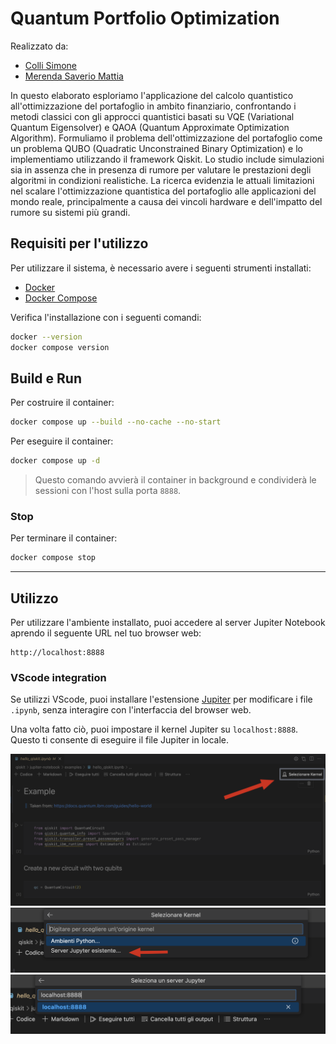 # Quantum Portfolio Optimization
Realizzato da:
- [Colli Simone](https://github.com/simonecolli)
- [Merenda Saverio Mattia](https://github.com/merendamattia)

In questo elaborato esploriamo l'applicazione del calcolo quantistico all'ottimizzazione del portafoglio in ambito finanziario, confrontando i metodi classici  con gli approcci quantistici basati su VQE (Variational Quantum Eigensolver) e QAOA (Quantum Approximate Optimization Algorithm). Formuliamo il problema dell'ottimizzazione del portafoglio come un problema QUBO (Quadratic Unconstrained Binary Optimization) e lo implementiamo utilizzando il framework Qiskit. Lo studio include simulazioni sia in assenza che in presenza di rumore per valutare le prestazioni degli algoritmi in condizioni realistiche. La ricerca evidenzia le attuali limitazioni nel scalare l'ottimizzazione quantistica del portafoglio alle applicazioni del mondo reale, principalmente a causa dei vincoli hardware e dell'impatto del rumore su sistemi più grandi. 

## Requisiti per l'utilizzo
Per utilizzare il sistema, è necessario avere i seguenti strumenti installati:
-   [Docker](https://docs.docker.com/engine/install/)
-   [Docker Compose](https://docs.docker.com/compose/install/)

Verifica l'installazione con i seguenti comandi:
```bash
docker --version
docker compose version
```

## Build e Run 
Per costruire il container:
```bash
docker compose up --build --no-cache --no-start
```

Per eseguire il container:
```bash
docker compose up -d
```

> Questo comando avvierà il container in background e condividerà le sessioni con l'host sulla porta `8888`.

### Stop 
Per terminare il container:

```bash
docker compose stop
```

---

## Utilizzo
Per utilizzare l'ambiente installato, puoi accedere al server Jupiter Notebook aprendo il seguente URL nel tuo browser web:

```
http://localhost:8888
```

### VScode integration
Se utilizzi VScode, puoi installare l'estensione [Jupiter](https://marketplace.visualstudio.com/items?itemName=ms-toolsai.jupyter) per modificare i file `.ipynb`, senza interagire con l'interfaccia del browser web.

Una volta fatto ciò, puoi impostare il kernel Jupiter su `localhost:8888`. Questo ti consente di eseguire il file Jupiter in locale.

![1st step](./images/1.png)
![2nd step](./images/2.png)
![3rd step](./images/3.png)
